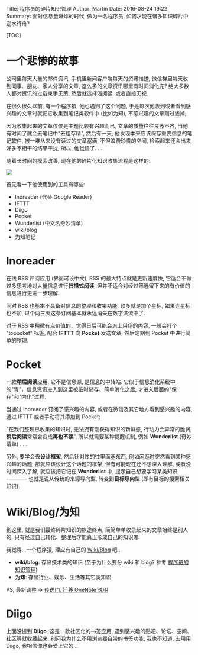 Title: 程序员的碎片知识管理
Author: Martin
Date: 2016-08-24 19:22
Summary: 面对信息量爆炸的时代, 做为一名程序员, 如何才能在诸多知识碎片中逆水行舟?

[TOC]

# 一个悲惨的故事
公司里每天大量的邮件资讯, 手机里新闻客户端每天的资讯推送, 微信群里每天收到同事、朋友、家人分享的文章, 这么多的文章资讯哪里有时间消化完? 绝大多数人都对资讯的过载束手无策, 然后就选择浅阅读, 或者直接无视.

在很久很久以前, 有一个程序猿, 他也遇到了这个问题, 于是每次他收到或者看到感兴趣的文章时就把它收集到笔记类软件中 (比如为知), 不感兴趣的文章则过滤掉;

因为收集起来的文章仅仅是主题比较有兴趣而已, 文章的质量往往良莠不齐, 当他有时间了就会去笔记中"去粗存精", 然后有一天, 他发现本来应该保存重要信息的笔记软件, 被一堆从来没有读过的文章塞满, 不但浪费珍贵的空间, 检索起来还会出来好多不相干的结果干扰, 所以, 他觉悟了. . .

随着长时间的摸索改善, 现在他的碎片化知识收集流程是这样的:

![](http://i65.tinypic.com/jgt6o2.jpg)

首先看一下他使用到的工具有哪些:

- Inoreader (代替 Google Reader)
- IFTTT
- Diigo
- Pocket
- Wunderlist (中文名奇妙清单)
- wiki/blog
- 为知笔记

# Inoreader
在线 RSS 评阅应用 (界面可设中文), RSS 的最大特点就是更新速度快, 它适合不做过多思考地对大量信息进行**扫描式阅读**, 但并不适合对经过筛选留下来的有价值的信息进行更进一步理解.

同时 RSS 也基本不具备对信息的整理和收集功能, 顶多就是加个星标, 如果连星标也不加, 过个两三天这条订阅基本就永远消失在数字洪流中了.

对于 RSS 中稍微有点价值的、觉得日后可能会派上用场的内容, 一般会打个 "topocket" 标签, 配合 **IFTTT** 向 **Pocket** 发送文章, 然后定期到 Pocket 中进行简单的整理.

# Pocket
一款**稍后阅读**应用, 它不是信息源, 是信息的中转站. 它似于信息消化系统中的"胃"，信息资讯进入到这里被临时储存、简单消化之后, 才进入后面的"保存"和"内化"过程.

当通过 Inoreader 订阅了感兴趣的内容, 或者在微信及其它地方看到感兴趣的内容, 通过 IFTTT 或者手动将其添加到 Pocket;

"在我们整理已收集的知识时, 无法拥有刚获得知识的新鲜感, 行动力会异常的脆弱, **稍后阅读**常常会变成**再也不读**", 所以就需要某种提醒机制, 例如 **Wunderlist** (奇妙清单) . . .

另外, 要学会去**设计框架**, 然后针对性的往里面塞东西, 例如闲逛时突然看到某种感兴趣的话题, 那就应该设计这个话题的框架, 但有可能现在还不想深入理解, 或者没时间深入了解, 就应该把它记在 **Wunderlist** 中, 提示自己想要学习某类知识. ———— 也就是说从传统的来源导向型, 转变到**目标导向**型 (即有目标的搜索相关知识).

# Wiki/Blog/为知
到这里, 就是我们最终碎片知识的旅途终点, 简简单单收录起来的文章始终是别人的, 只有经过自己转化、整理后才能真正形成自己的知识库.

我觉得...一个程序猿, 理应有自己的 [Wiki/Blog](http://www.smallcpp.cn/) 吧...

- **wiki/blog**: 存储技术类的知识 (至于为什么要分 wiki 和 blog? 参考 [程序员的知识管理](http://blog.xiaohansong.com/2016/01/16/kownledge-Management/))
- **为知**: 存储行业、娱乐、生活等其它类知识

PS, 最新调整 \-\> [传送门, 迁移 OneNote 说明](http://blog.smallcpp.cn/qian-yi-onenote-shuo-ming.html)

# Diigo
上面没提到 **Diigo**, 这是一款社区化的书签应用, 遇到感兴趣的贴吧、论坛、空间、社区等就收藏起来, 别问我为什么不用浏览器自带的书签功能, 我也不知道, 去用用 Diigo, 我相信你也会爱上它的...
